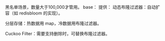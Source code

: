 黑名单场景，数量大于100,000才管用。
base：
提供：
   动态布隆过滤器：自动扩容（如 redisbloom 的实现）。

分层存储：热数据用 map，冷数据用布隆过滤器。

Cuckoo Filter：需要支持删除时，可替换布隆过滤器。